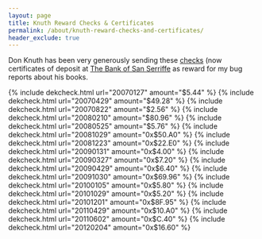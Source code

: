 ```yaml
---
layout: page
title: Knuth Reward Checks & Certificates
permalink: /about/knuth-reward-checks-and-certificates/
header_exclude: true
---
```


Don Knuth has been very generously sending these [checks](http://en.wikipedia.org/wiki/Knuth_reward_check) (now certificates of deposit at [The Bank of San Serriffe](http://www-cs-faculty.stanford.edu/~knuth/boss.html) as reward for my bug reports about his books.

{% include dekcheck.html url="20070127" amount="$5.44" %}
{% include dekcheck.html url="20070429" amount="$49.28" %}
{% include dekcheck.html url="20070822" amount="$2.56" %}
{% include dekcheck.html url="20080210" amount="$80.96" %}
{% include dekcheck.html url="20080525" amount="$5.76" %}
{% include dekcheck.html url="20081029" amount="0x$50.A0" %}
{% include dekcheck.html url="20081223" amount="0x$22.E0" %}
{% include dekcheck.html url="20090131" amount="0x$4.00" %}
{% include dekcheck.html url="20090327" amount="0x$7.20" %}
{% include dekcheck.html url="20090429" amount="0x$6.40" %}
{% include dekcheck.html url="20091030" amount="0x$69.96" %}
{% include dekcheck.html url="20100105" amount="0x$5.80" %}
{% include dekcheck.html url="20101029" amount="0x$5.20" %}
{% include dekcheck.html url="20101201" amount="0x$8F.95" %}
{% include dekcheck.html url="20110429" amount="0x$10.A0" %}
{% include dekcheck.html url="20110602" amount="0x$C.40" %}
{% include dekcheck.html url="20120204" amount="0x$16.60" %}

